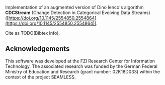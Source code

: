 Implementation of an augmented version of Dino Ienco's algorithm **CDCStream** (Change Detection in Categorical Evolving Data Streams) ([https://doi.org/10.1145/2554850.2554864](https://doi.org/10.1145/2554850.2554864)).

Cite as TODO(Bibtex info).

## Acknowledgements
This software was developed at the FZI Research Center for Information Technology.
The associated research was funded by the German Federal Ministry of Education and Research (grant number: 02K18D033) within the context of the project SEAMLESS.
